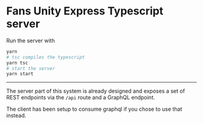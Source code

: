 # Fans Unity Express Typescript server

Run the server with

```bash
yarn
# tsc compiles the typescript
yarn tsc
# start the server
yarn start
```

---

The server part of this system is already designed and exposes a set of REST endpoints via the `/api` route and a GraphQL endpoint.

The client has been setup to consume graphql if you chose to use that instead.
